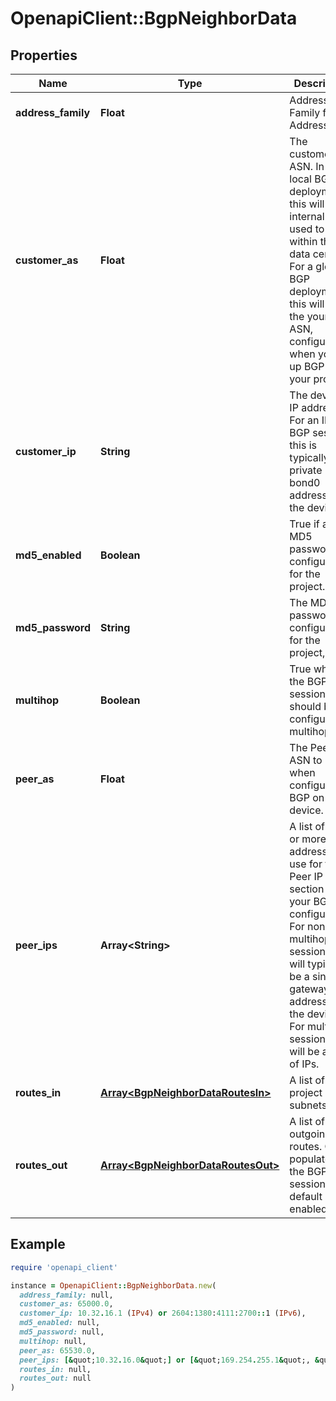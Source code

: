 # OpenapiClient::BgpNeighborData

## Properties

| Name | Type | Description | Notes |
| ---- | ---- | ----------- | ----- |
| **address_family** | **Float** | Address Family for IP Address | [optional] |
| **customer_as** | **Float** | The customer&#39;s ASN. In a local BGP deployment, this will be an internal ASN used to route within the data center. For a global BGP deployment, this will be the your own ASN, configured when you set up BGP for your project. | [optional] |
| **customer_ip** | **String** | The device&#39;s IP address. For an IPv4 BGP session, this is typically the private bond0 address for the device. | [optional] |
| **md5_enabled** | **Boolean** | True if an MD5 password is configured for the project. | [optional] |
| **md5_password** | **String** | The MD5 password configured for the project, if set. | [optional] |
| **multihop** | **Boolean** | True when the BGP session should be configured as multihop. | [optional] |
| **peer_as** | **Float** | The Peer ASN to use when configuring BGP on your device. | [optional] |
| **peer_ips** | **Array&lt;String&gt;** | A list of one or more IP addresses to use for the Peer IP section of your BGP configuration. For non-multihop sessions, this will typically be a single gateway address for the device. For multihop sessions, it will be a list of IPs. | [optional] |
| **routes_in** | [**Array&lt;BgpNeighborDataRoutesIn&gt;**](BgpNeighborDataRoutesIn.md) | A list of project subnets | [optional] |
| **routes_out** | [**Array&lt;BgpNeighborDataRoutesOut&gt;**](BgpNeighborDataRoutesOut.md) | A list of outgoing routes. Only populated if the BGP session has default route enabled. | [optional] |

## Example

```ruby
require 'openapi_client'

instance = OpenapiClient::BgpNeighborData.new(
  address_family: null,
  customer_as: 65000.0,
  customer_ip: 10.32.16.1 (IPv4) or 2604:1380:4111:2700::1 (IPv6),
  md5_enabled: null,
  md5_password: null,
  multihop: null,
  peer_as: 65530.0,
  peer_ips: [&quot;10.32.16.0&quot;] or [&quot;169.254.255.1&quot;, &quot;169.254.255.2&quot;],
  routes_in: null,
  routes_out: null
)
```

